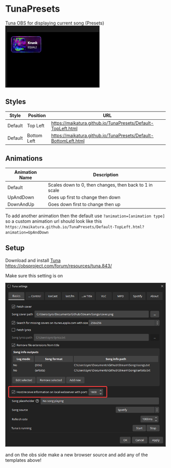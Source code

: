 # TunaPresets
 Tuna OBS for displaying current song (Presets)<br>
![](setup/showcase.gif)

## Styles


| Style | Position | URL | 
| --- | --- | --- |
| Default | Top Left | https://maikatura.github.io/TunaPresets/Default-TopLeft.html |
| Default | Bottom Left | https://maikatura.github.io/TunaPresets/Default-BottomLeft.html |

## Animations

| Animation Name | Description |
| --- | --- |
| Default | Scales down to 0, then changes, then back to 1 in scale |
| UpAndDown | Goes up first to change then down |
| DownAndUp | Goes down first to change then up |

To add another animation then the default use `?animation=[animation type]` so a custom animation url should look like this<br>
`https://maikatura.github.io/TunaPresets/Default-TopLeft.html?animation=UpAndDown` 

## Setup

Download and install [Tuna](https://obsproject.com/forum/resources/tuna.843/)<br>
https://obsproject.com/forum/resources/tuna.843/


Make sure this setting is on

![](setup/tunasettings.png)

and on the obs side make a new browser source and add any of the templates above!